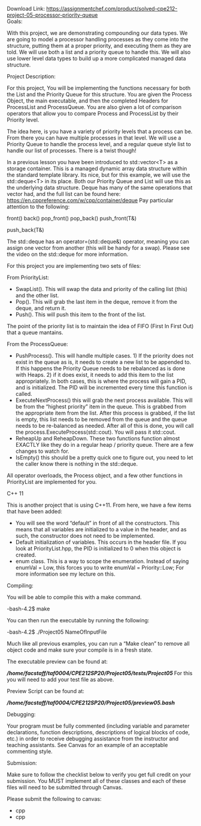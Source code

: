 Download Link: https://assignmentchef.com/product/solved-cpe212-project-05-processor-priority-queue
<br>
Goals:

With this project, we are demonstrating compounding our data types.  We are going to model a processor handling processes as they come into the structure, putting them at a proper priority, and executing them as they are told.  We will use both a list and a priority queue to handle this.  We will also use lower level data types to build up a more complicated managed data structure.




Project Description:

For this project, You will be implementing the functions necessary for both the List and the Priority Queue for this structure.  You are given the Process Object, the main executable, and then the completed Headers for ProcessList and ProcessQueue.  You are also given a lot of comparison operators that allow you to compare Process and ProcessList by their Priority level.




The idea here, is you have a variety of priority levels that a process can be.  From there you can have multiple processes in that level.  We will use a Priority Queue to handle the process level, and a regular queue style list to handle our list of processes.  There is a twist though!




In a previous lesson you have been introduced to std::vector&lt;T&gt; as a storage container.  This is a managed dynamic array data structure within the standard template library.  Its nice, but for this example, we will use the std::deque&lt;T&gt; in its place.  Both our Priority Queue and List will use this as the underlying data structure.  Deque has many of the same operations that vector had, and the full list can be found here: <u>https://en.cppreference.com/w/cpp/container/deque</u>  Pay particular attention to the following:




front() back() pop_front() pop_back() push_front(T&amp;)

push_back(T&amp;)




The std::deque has an operator=(std::deque&amp;) operator, meaning you can assign one vector from another (this will be handy for a swap).  Please see the video on the std::deque for more information.




For this project you are implementing two sets of files:

From PriorityList:

<ul>

 <li>SwapList(). This will swap the data and priority of the calling list (this) and the other list.</li>

 <li>Pop(). This will grab the last item in the deque, remove it from the deque, and return it.</li>

 <li>Push(). This will push this item to the front of the list.</li>

</ul>

The point of the priority list is to maintain the idea of FIFO (First In First Out) that a queue mantains.

From the ProcessQueue:

<ul>

 <li>PushProcess(). This will handle multiple cases. 1) If the priority does not exist in the queue as is, it needs to create a new list to be appended to. If this happens the Priority Queue needs to be rebalanced as is done with Heaps. 2) if it does exist, it needs to add this item to the list appropriately.  In both cases, this is where the process will gain a PID, and is initialized.  The PID will be incremented every time this function is called.</li>

 <li>ExecuteNextProcess() this will grab the next process available. This will be from the “highest priority” item in the queue.  This is grabbed from the appropriate item from the list.  After this process is grabbed, if the list is empty, this list needs to be removed from the queue and the queue needs to be re-balanced as needed.  After all of this is done, you will call the process.ExecuteProcess(std::cout).  You will pass it std::cout.</li>

 <li>ReheapUp and ReheapDown. These two functions function almost EXACTLY like they do in a regular heap / priority queue.  There are a few changes to watch for.</li>

 <li>IsEmpty() this should be a pretty quick one to figure out, you need to let the caller know there is nothing in the std::deque.</li>

</ul>




All operator overloads, the Process object, and a few other functions in PriorityList are implemented for you.

C++ 11

This is another project that is using C++11.  From here, we have a few items that have been added:

<ul>

 <li>You will see the word “default” in front of all the constructors. This means that all variables are initialized to a value in the header, and as such, the constructor does not need to be implemented.</li>

 <li>Default initialization of variables. This occurs in the header file.  If you look at PriorityList.hpp, the PID is initialized to 0 when this object is created.</li>

 <li>enum class. This is a way to scope the enumeration.  Instead of saying enumVal = Low, this forces you to write enumVal = Priority::Low;  For more information see my lecture on this.</li>

</ul>










Compiling:

You will be able to compile this with a make command.

-bash-4.2$ make

You can then run the executable by running the following:

-bash-4.2$ ./Project05 NameOfInputFile

Much like all previous examples, you can run a “Make clean” to remove all object code and make sure your compile is in a fresh state.







The executable preview can be found at:

<strong><em>/home/facstaff/taf0004/CPE212SP20/Project05/tests/Project05 </em></strong>For this you will need to add your test file as above.




Preview Script can be found at:

<strong><em>/home/facstaff/taf0004/CPE212SP20/Project05/preview05.bash </em></strong>




Debugging:

Your program must be fully commented (including variable and parameter declarations, function descriptions, descriptions of logical blocks of code, etc.) in order to receive debugging assistance from the instructor and teaching assistants. See Canvas for an example of an acceptable commenting style.










Submission:

Make sure to follow the checklist below to verify you get full credit on your submission. You MUST implement all of these classes and each of these files will need to be submitted through Canvas.




Please submit the following to canvas:

<ul>

 <li>cpp</li>

 <li>cpp</li>

</ul>








